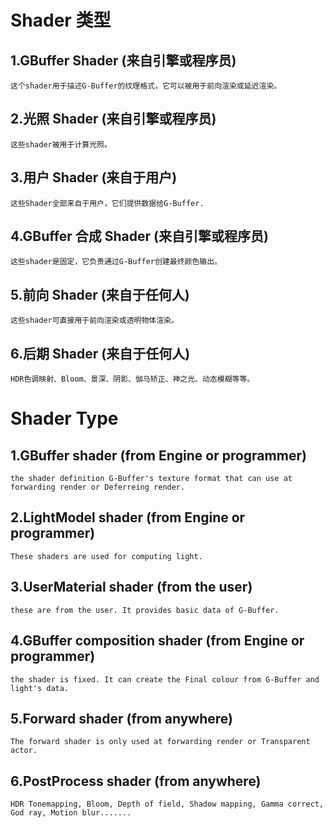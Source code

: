 # Shader 类型

## 1.GBuffer Shader (来自引擎或程序员)
    这个shader用于描述G-Buffer的纹理格式，它可以被用于前向渲染或延迟渲染。

## 2.光照 Shader (来自引擎或程序员)
    这些shader被用于计算光照。

## 3.用户 Shader (来自于用户)
    这些Shader全部来自于用户，它们提供数据给G-Buffer.

## 4.GBuffer 合成 Shader (来自引擎或程序员)
    这些shader是固定，它负责通过G-Buffer创建最终颜色输出。

## 5.前向 Shader (来自于任何人)
    这些shader可直接用于前向渲染或透明物体渲染。

## 6.后期 Shader (来自于任何人)
    HDR色调映射、Bloom、景深、阴影、伽马矫正、神之光、动态模糊等等。


# Shader Type

## 1.GBuffer shader (from Engine or programmer)
	the shader definition G-Buffer's texture format that can use at forwarding render or Deferreing render.

## 2.LightModel shader (from Engine or programmer)
	These shaders are used for computing light.

## 3.UserMaterial shader (from the user)
	these are from the user. It provides basic data of G-Buffer.

## 4.GBuffer composition shader (from Engine or programmer)
	the shader is fixed. It can create the Final colour from G-Buffer and light's data.

## 5.Forward shader (from anywhere)
	The forward shader is only used at forwarding render or Transparent actor.	

## 6.PostProcess shader (from anywhere)
	HDR Tonemapping, Bloom, Depth of field, Shadow mapping, Gamma correct, God ray, Motion blur.......